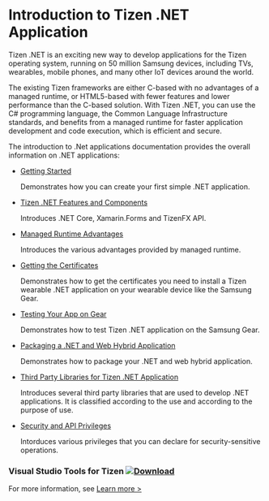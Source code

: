 # Introduction to Tizen .NET Application

Tizen .NET is an exciting new way to develop applications for the Tizen operating system, running on 50 million Samsung devices, including TVs, wearables, mobile phones, and many other IoT devices around the world.

The existing Tizen frameworks are either C-based with no advantages of a managed runtime, or HTML5-based with fewer features and lower performance than the C-based solution. With Tizen .NET, you can use the C# programming language, the Common Language Infrastructure standards, and benefits from a managed runtime for faster application development and code execution, which is efficient and secure.

The introduction to .Net applications documentation provides the overall information on .NET applications:

- [Getting Started](getting-started/overview.md)

  Demonstrates how you can create your first simple .NET application.

- [Tizen .NET Features and Components](tutorials/details/features.md)

  Introduces .NET Core, Xamarin.Forms and TizenFX API.

- [Managed Runtime Advantages](tutorials/details/runtime.md)

  Introduces the various advantages provided by managed runtime.

- [Getting the Certificates](tutorials/certificates/getting-the-certificates.md)

  Demonstrates how to get the certificates you need to install a Tizen wearable .NET application on your wearable device like the Samsung Gear.

- [Testing Your App on Gear](tutorials/test/testing-your-app-on-gear.md)

  Demonstrates how to test Tizen .NET application on the Samsung Gear.

- [Packaging a .NET and Web Hybrid Application](tutorials/hybrid/create-dotnet-hybrid-package.md)

  Demonstrates how to package your .NET and web hybrid application.

- [Third Party Libraries for Tizen .NET Application](tutorials/library/library-list.md)

  Introduces several third party libraries that  are used to develop .NET applications. It is classified according to the use and according to the purpose of use.

- [Security and API Privileges](getting-started/sec-privileges.md)

  Intorduces various privileges that you can declare for security-sensitive operations.

### Visual Studio Tools for Tizen [![Download](media/ic_docs_download.png)](https://marketplace.visualstudio.com/items?itemName=tizen.VisualStudioToolsforTizen)

For more information, see [Learn more &gt;](../vstools/index.md)
